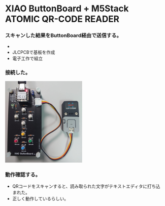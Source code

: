 # XIAO ButtonBoard + M5Stack ATOMIC QR-CODE READER

### スキャンした結果をButtonBoard経由で送信する。
- 
- JLCPCBで基板を作成
- 電子工作で組立

### 接続した。
<img src="../../images/qrcode0.png" width="250px">

### 動作確認する。
- QRコードをスキャンすると、読み取られた文字がテキストエディタに打ち込まれた。
- 正しく動作しているらしい。